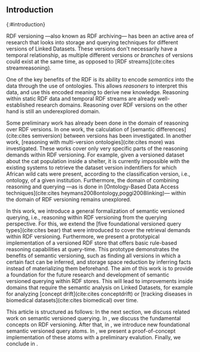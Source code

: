 ## Introduction
{:#introduction}

RDF versioning —also known as RDF archiving— has been an active area of research
that looks into storage and querying techniques for different versions of Linked Datasets.
These versions don't necessarily have a temporal relationship,
as multiple different versions or _branches_ of versions could exist at the same time,
as opposed to [RDF streams](cite:cites streamreasoning).

One of the key benefits of the RDF is its ability to encode _semantics_ into the data through the use of ontologies.
This allows _reasoners_ to interpret this data, and use this encoded meaning to derive new knowledge.
Reasoning within static RDF data and temporal RDF streams are already well-established research domains.
Reasoning over RDF versions on the other hand is still an underexplored domain.

Some preliminary work has already been done in the domain of reasoning over RDF versions.
In one work, the calculation of [semantic differences](cite:cites semversion) between versions has been investigated.
In another work, [reasoning with multi-version ontologies](cite:cites more) was investigated.
These works cover only very specific parts of the reasoning demands within RDF versioning.
For example, given a versioned dataset about the cat population inside a shelter,
it is currently impossible with the existing systems to retrieve the dataset version indentifiers for which African wild cats were present,
according to the classification version, i.e., ontology, of a given institution.
Furthermore, the domain of combining reasoning and querying
—as is done in [Ontology-Based Data Access techniques](cite:cites heymans2008ontology,poggi2008linking)—
within the domain of RDF versioning remains unexplored.

In this work, we introduce a general formalization of semantic versioned querying,
i.e., reasoning within RDF versioning from the querying perspective.
For this, we extend the [five foundational versioned query types](cite:cites bear) that were introduced
to cover the retrieval demands within RDF versioning.
Furthermore, we present a prototypical implementation of a versioned RDF store
that offers basic rule-based reasoning capabilities at query-time.
This prototype demonstrates the benefits of semantic versioning,
such as finding all versions in which a certain fact can be inferred,
and storage space reduction by inferring facts instead of materializing them beforehand.
The aim of this work is to provide a foundation
for the future research and development of semantic versioned querying within RDF stores.
This will lead to improvements inside domains that require the semantic analysis on Linked Datasets,
for example for analyzing [concept drift](cite:cites conceptdrift)
or [tracking diseases in biomedical datasets](cite:cites biomedical) over time.

This article is structured as follows:
In the next section, we discuss related work on semantic versioned querying.
In [](#fundamentals), we discuss the fundamental concepts on RDF versioning.
After that, in [](#querying), we introduce new foundational semantic versioned query atoms.
In [](#demo), we present a proof-of-concept implementation of these atoms with a preliminary evalution.
Finally, we conclude in [](#conclusions).